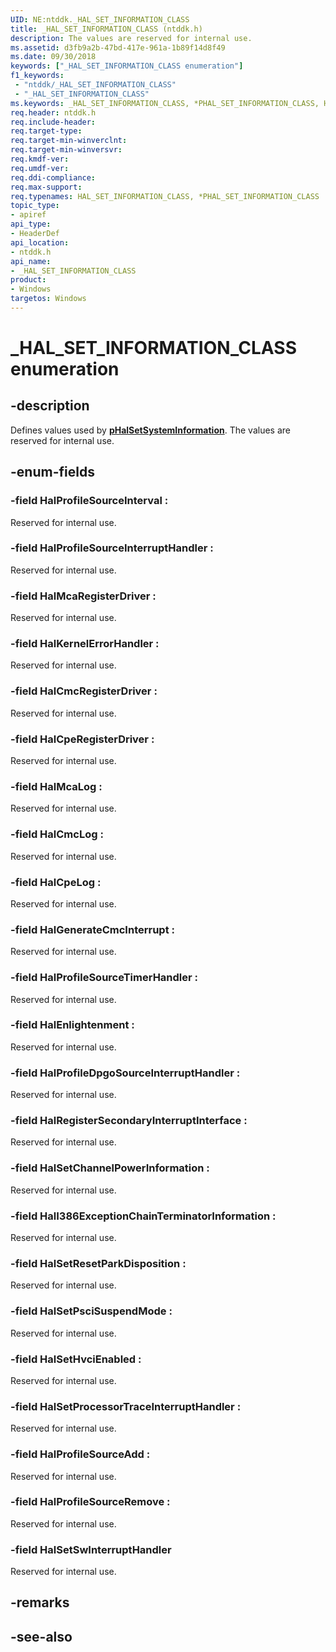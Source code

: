 ```yaml
---
UID: NE:ntddk._HAL_SET_INFORMATION_CLASS
title: _HAL_SET_INFORMATION_CLASS (ntddk.h)
description: The values are reserved for internal use.
ms.assetid: d3fb9a2b-47bd-417e-961a-1b89f14d8f49
ms.date: 09/30/2018
keywords: ["_HAL_SET_INFORMATION_CLASS enumeration"]
f1_keywords:
 - "ntddk/_HAL_SET_INFORMATION_CLASS"
 - "_HAL_SET_INFORMATION_CLASS"
ms.keywords: _HAL_SET_INFORMATION_CLASS, *PHAL_SET_INFORMATION_CLASS, HAL_SET_INFORMATION_CLASS, 
req.header: ntddk.h
req.include-header:
req.target-type:
req.target-min-winverclnt:
req.target-min-winversvr:
req.kmdf-ver:
req.umdf-ver:
req.ddi-compliance:
req.max-support:
req.typenames: HAL_SET_INFORMATION_CLASS, *PHAL_SET_INFORMATION_CLASS
topic_type: 
- apiref
api_type: 
- HeaderDef
api_location:
- ntddk.h
api_name: 
- _HAL_SET_INFORMATION_CLASS
product:
- Windows
targetos: Windows
---
```


# _HAL_SET_INFORMATION_CLASS enumeration

## -description

Defines values used by [**pHalSetSystemInformation**](nc-ntddk-phalsetsysteminformation.md). The values are reserved for internal use.

## -enum-fields

### -field HalProfileSourceInterval : 

Reserved for internal use.

### -field HalProfileSourceInterruptHandler : 

Reserved for internal use.

### -field HalMcaRegisterDriver : 

Reserved for internal use.

### -field HalKernelErrorHandler : 

Reserved for internal use.

### -field HalCmcRegisterDriver : 

Reserved for internal use.

### -field HalCpeRegisterDriver : 

Reserved for internal use.

### -field HalMcaLog : 

Reserved for internal use.

### -field HalCmcLog : 

Reserved for internal use.

### -field HalCpeLog : 

Reserved for internal use.

### -field HalGenerateCmcInterrupt : 

Reserved for internal use.

### -field HalProfileSourceTimerHandler : 

Reserved for internal use.

### -field HalEnlightenment : 

Reserved for internal use.

### -field HalProfileDpgoSourceInterruptHandler : 

Reserved for internal use.

### -field HalRegisterSecondaryInterruptInterface : 

Reserved for internal use.

### -field HalSetChannelPowerInformation : 

Reserved for internal use.

### -field HalI386ExceptionChainTerminatorInformation : 

Reserved for internal use.

### -field HalSetResetParkDisposition : 

Reserved for internal use.

### -field HalSetPsciSuspendMode : 

Reserved for internal use.

### -field HalSetHvciEnabled : 

Reserved for internal use.

### -field HalSetProcessorTraceInterruptHandler : 

Reserved for internal use.

### -field HalProfileSourceAdd : 

Reserved for internal use.

### -field HalProfileSourceRemove : 

Reserved for internal use.  

### -field HalSetSwInterruptHandler 
Reserved for internal use.  



## -remarks


## -see-also
